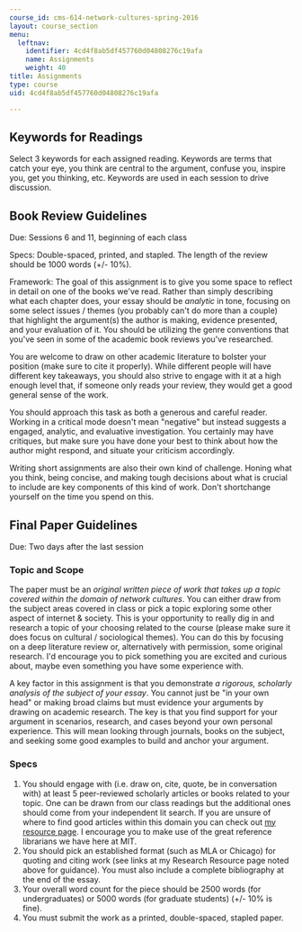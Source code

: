 ```yaml
---
course_id: cms-614-network-cultures-spring-2016
layout: course_section
menu:
  leftnav:
    identifier: 4cd4f8ab5df457760d04808276c19afa
    name: Assignments
    weight: 40
title: Assignments
type: course
uid: 4cd4f8ab5df457760d04808276c19afa

---
```


Keywords for Readings
---------------------

Select 3 keywords for each assigned reading. Keywords are terms that catch your eye, you think are central to the argument, confuse you, inspire you, get you thinking, etc. Keywords are used in each session to drive discussion.

Book Review Guidelines
----------------------

Due: Sessions 6 and 11, beginning of each class

Specs: Double-spaced, printed, and stapled. The length of the review should be 1000 words (+/- 10%).

Framework: The goal of this assignment is to give you some space to reflect in detail on one of the books we've read. Rather than simply describing what each chapter does, your essay should be _analytic_ in tone, focusing on some select issues / themes (you probably can't do more than a couple) that highlight the argument(s) the author is making, evidence presented, and your evaluation of it. You should be utilizing the genre conventions that you've seen in some of the academic book reviews you've researched.

You are welcome to draw on other academic literature to bolster your position (make sure to cite it properly). While different people will have different key takeaways, you should also strive to engage with it at a high enough level that, if someone only reads your review, they would get a good general sense of the work.

You should approach this task as both a generous and careful reader. Working in a critical mode doesn't mean "negative" but instead suggests a engaged, analytic, and evaluative investigation. You certainly may have critiques, but make sure you have done your best to think about how the author might respond, and situate your criticism accordingly.

Writing short assignments are also their own kind of challenge. Honing what you think, being concise, and making tough decisions about what is crucial to include are key components of this kind of work. Don't shortchange yourself on the time you spend on this.

Final Paper Guidelines
----------------------

Due: Two days after the last session

### Topic and Scope

The paper must be an _original written piece of work that takes up a topic covered within the domain of network cultures_. You can either draw from the subject areas covered in class or pick a topic exploring some other aspect of internet & society. This is your opportunity to really dig in and research a topic of your choosing related to the course (please make sure it does focus on cultural / sociological themes). You can do this by focusing on a deep literature review or, alternatively with permission, some original research. I'd encourage you to pick something you are excited and curious about, maybe even something you have some experience with.

A key factor in this assignment is that you demonstrate _a rigorous, scholarly analysis of the subject of your essay_. You cannot just be "in your own head" or making broad claims but must evidence your arguments by drawing on academic research. The key is that you find support for your argument in scenarios, research, and cases beyond your own personal experience. This will mean looking through journals, books on the subject, and seeking some good examples to build and anchor your argument.

### Specs

1.  You should engage with (i.e. draw on, cite, quote, be in conversation with) at least 5 peer-reviewed scholarly articles or books related to your topic. One can be drawn from our class readings but the additional ones should come from your independent lit search. If you are unsure of where to find good articles within this domain you can check out [my resource page](http://tltaylor.com/teaching/research-resources-for-students/). I encourage you to make use of the great reference librarians we have here at MIT.
2.  You should pick an established format (such as MLA or Chicago) for quoting and citing work (see links at my Research Resource page noted above for guidance). You must also include a complete bibliography at the end of the essay.
3.  Your overall word count for the piece should be 2500 words (for undergraduates) or 5000 words (for graduate students) (+/- 10% is fine).
4.  You must submit the work as a printed, double-spaced, stapled paper.